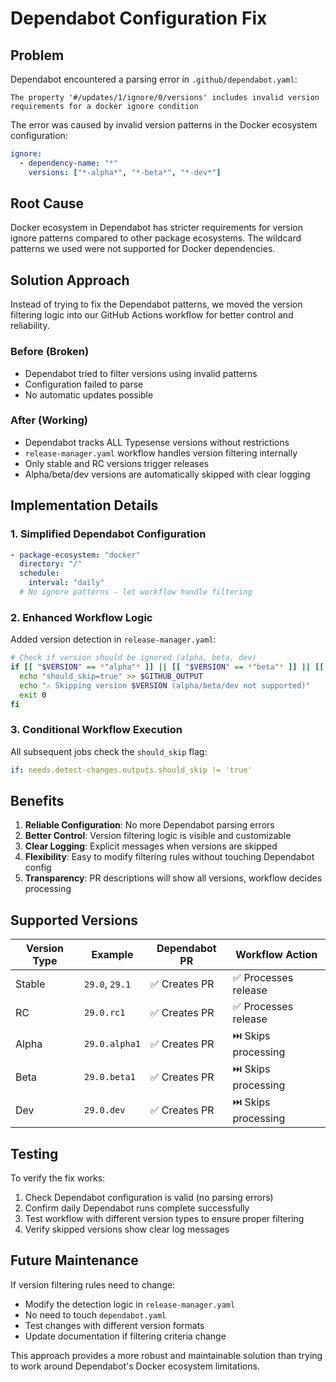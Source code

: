 # Dependabot Configuration Fix

## Problem

Dependabot encountered a parsing error in `.github/dependabot.yaml`:

```
The property '#/updates/1/ignore/0/versions' includes invalid version requirements for a docker ignore condition
```

The error was caused by invalid version patterns in the Docker ecosystem configuration:

```yaml
ignore:
  - dependency-name: "*"
    versions: ["*-alpha*", "*-beta*", "*-dev*"]
```

## Root Cause

Docker ecosystem in Dependabot has stricter requirements for version ignore patterns compared to other package ecosystems. The wildcard patterns we used were not supported for Docker dependencies.

## Solution Approach

Instead of trying to fix the Dependabot patterns, we moved the version filtering logic into our GitHub Actions workflow for better control and reliability.

### Before (Broken)

- Dependabot tried to filter versions using invalid patterns
- Configuration failed to parse
- No automatic updates possible

### After (Working)

- Dependabot tracks ALL Typesense versions without restrictions
- `release-manager.yaml` workflow handles version filtering internally
- Only stable and RC versions trigger releases
- Alpha/beta/dev versions are automatically skipped with clear logging

## Implementation Details

### 1. Simplified Dependabot Configuration

```yaml
- package-ecosystem: "docker"
  directory: "/"
  schedule:
    interval: "daily"
  # No ignore patterns - let workflow handle filtering
```

### 2. Enhanced Workflow Logic

Added version detection in `release-manager.yaml`:

```bash
# Check if version should be ignored (alpha, beta, dev)
if [[ "$VERSION" == *"alpha"* ]] || [[ "$VERSION" == *"beta"* ]] || [[ "$VERSION" == *"dev"* ]]; then
  echo "should_skip=true" >> $GITHUB_OUTPUT
  echo "⚠️ Skipping version $VERSION (alpha/beta/dev not supported)"
  exit 0
fi
```

### 3. Conditional Workflow Execution

All subsequent jobs check the `should_skip` flag:

```yaml
if: needs.detect-changes.outputs.should_skip != 'true'
```

## Benefits

1. **Reliable Configuration**: No more Dependabot parsing errors
1. **Better Control**: Version filtering logic is visible and customizable
1. **Clear Logging**: Explicit messages when versions are skipped
1. **Flexibility**: Easy to modify filtering rules without touching Dependabot config
1. **Transparency**: PR descriptions will show all versions, workflow decides processing

## Supported Versions

| Version Type | Example        | Dependabot PR | Workflow Action      |
| ------------ | -------------- | ------------- | -------------------- |
| Stable       | `29.0`, `29.1` | ✅ Creates PR | ✅ Processes release |
| RC           | `29.0.rc1`     | ✅ Creates PR | ✅ Processes release |
| Alpha        | `29.0.alpha1`  | ✅ Creates PR | ⏭️ Skips processing  |
| Beta         | `29.0.beta1`   | ✅ Creates PR | ⏭️ Skips processing  |
| Dev          | `29.0.dev`     | ✅ Creates PR | ⏭️ Skips processing  |

## Testing

To verify the fix works:

1. Check Dependabot configuration is valid (no parsing errors)
1. Confirm daily Dependabot runs complete successfully
1. Test workflow with different version types to ensure proper filtering
1. Verify skipped versions show clear log messages

## Future Maintenance

If version filtering rules need to change:

- Modify the detection logic in `release-manager.yaml`
- No need to touch `dependabot.yaml`
- Test changes with different version formats
- Update documentation if filtering criteria change

This approach provides a more robust and maintainable solution than trying to work around Dependabot's Docker ecosystem limitations.
